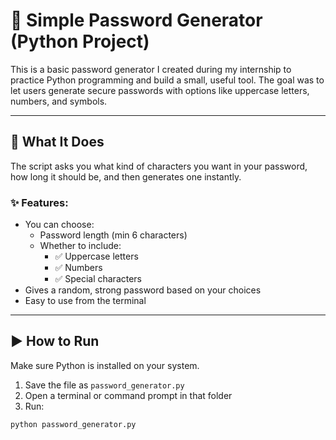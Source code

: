 # 🔐 Simple Password Generator (Python Project)

This is a basic password generator I created during my internship to practice Python programming and build a small, useful tool. The goal was to let users generate secure passwords with options like uppercase letters, numbers, and symbols.

---

## 📌 What It Does

The script asks you what kind of characters you want in your password, how long it should be, and then generates one instantly.

### ✨ Features:
- You can choose:
  - Password length (min 6 characters)
  - Whether to include:
    - ✅ Uppercase letters
    - ✅ Numbers
    - ✅ Special characters
- Gives a random, strong password based on your choices
- Easy to use from the terminal

---

## ▶️ How to Run

Make sure Python is installed on your system.

1. Save the file as `password_generator.py`
2. Open a terminal or command prompt in that folder
3. Run:

```bash
python password_generator.py